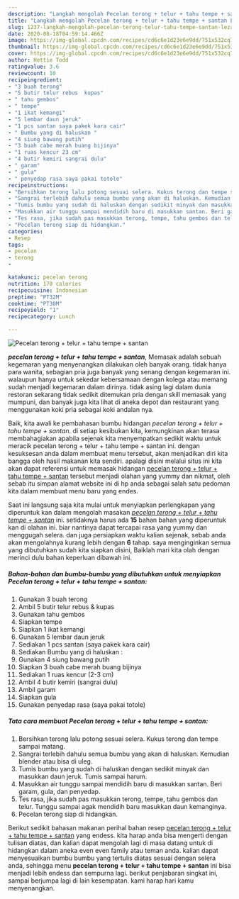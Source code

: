 ```yaml
---
description: "Langkah mengolah Pecelan terong + telur + tahu tempe + santan Lezat"
title: "Langkah mengolah Pecelan terong + telur + tahu tempe + santan Lezat"
slug: 1237-langkah-mengolah-pecelan-terong-telur-tahu-tempe-santan-lezat
date: 2020-08-18T04:59:14.466Z
image: https://img-global.cpcdn.com/recipes/cd6c6e1d23e6e9dd/751x532cq70/pecelan-terong-telur-tahu-tempe-santan-foto-resep-utama.jpg
thumbnail: https://img-global.cpcdn.com/recipes/cd6c6e1d23e6e9dd/751x532cq70/pecelan-terong-telur-tahu-tempe-santan-foto-resep-utama.jpg
cover: https://img-global.cpcdn.com/recipes/cd6c6e1d23e6e9dd/751x532cq70/pecelan-terong-telur-tahu-tempe-santan-foto-resep-utama.jpg
author: Hettie Todd
ratingvalue: 3.6
reviewcount: 10
recipeingredient:
- "3 buah terong"
- "5 butir telur rebus  kupas"
- " tahu gembos"
- " tempe"
- "1 ikat kemangi"
- "5 lembar daun jeruk"
- "1 pcs santan saya pakek kara cair"
- " Bumbu yang di haluskan "
- "4 siung bawang putih"
- "3 buah cabe merah buang bijinya"
- "1 ruas kencur 23 cm"
- "4 butir kemiri sangrai dulu"
- " garam"
- " gula"
- " penyedap rasa saya pakai totole"
recipeinstructions:
- "Bersihkan terong lalu potong sesuai selera. Kukus terong dan tempe sampai matang."
- "Sangrai terlebih dahulu semua bumbu yang akan di haluskan. Kemudian blender atau bisa di uleg."
- "Tumis bumbu yang sudah di haluskan dengan sedikit minyak dan masukkan daun jeruk. Tumis sampai harum."
- "Masukkan air tunggu sampai mendidih baru di masukkan santan. Beri garam, gula, dan penyedap."
- "Tes rasa, jika sudah pas masukkan terong, tempe, tahu gembos dan telur. Tunggu sampai agak mendidih baru masukkan daun kemanginya."
- "Pecelan terong siap di hidangkan."
categories:
- Resep
tags:
- pecelan
- terong
- 

katakunci: pecelan terong  
nutrition: 170 calories
recipecuisine: Indonesian
preptime: "PT32M"
cooktime: "PT30M"
recipeyield: "1"
recipecategory: Lunch

---
```



![Pecelan terong + telur + tahu tempe + santan](https://img-global.cpcdn.com/recipes/cd6c6e1d23e6e9dd/751x532cq70/pecelan-terong-telur-tahu-tempe-santan-foto-resep-utama.jpg)

<b><i>pecelan terong + telur + tahu tempe + santan</i></b>, Memasak adalah sebuah kegemaran yang menyenangkan dilakukan oleh banyak orang. tidak hanya para wanita, sebagian pria juga banyak yang senang dengan kegemaran ini. walaupun hanya untuk sekedar kebersamaan dengan kolega atau memang sudah menjadi kegemaran dalam dirinya. tidak asing lagi dalam dunia restoran sekarang tidak sedikit ditemukan pria dengan skill memasak yang mumpuni, dan banyak juga kita lihat di aneka depot dan restaurant yang menggunakan koki pria sebagai koki andalan nya.

Baik, kita awali ke pembahasan bumbu hidangan <i>pecelan terong + telur + tahu tempe + santan</i>. di setiap kesibukan kita, kemungkinan akan terasa membahagiakan apabila sejenak kita menyempatkan sedikit waktu untuk meracik pecelan terong + telur + tahu tempe + santan ini. dengan kesuksesan anda dalam membuat menu tersebut, akan menjadikan diri kita bangga oleh hasil makanan kita sendiri. apalagi disini melalui situs ini kita akan dapat referensi untuk memasak hidangan <u>pecelan terong + telur + tahu tempe + santan</u> tersebut menjadi olahan yang yummy dan nikmat, oleh sebab itu simpan alamat website ini di hp anda sebagai salah satu pedoman kita dalam membuat menu baru yang endes.




Saat ini langsung saja kita mulai untuk menyiapkan perlengkapan yang diperuntuk kan dalam mengolah masakan <u><i>pecelan terong + telur + tahu tempe + santan</i></u> ini. setidaknya harus ada <b>15</b> bahan bahan yang diperuntuk kan di olahan ini. biar nantinya dapat tercapai rasa yang yummy dan menggugah selera. dan juga persiapkan waktu kalian sejenak, sebab anda akan mengolahnya kurang lebih dengan <b>6</b> tahap. saya menginginkan semua yang dibutuhkan sudah kita siapkan disini, Baiklah mari kita olah dengan merinci dulu bahan keperluan dibawah ini.

<!--inarticleads1-->

##### Bahan-bahan dan bumbu-bumbu yang dibutuhkan untuk menyiapkan Pecelan terong + telur + tahu tempe + santan:

1. Gunakan 3 buah terong
1. Ambil 5 butir telur rebus &amp; kupas
1. Gunakan  tahu gembos
1. Siapkan  tempe
1. Siapkan 1 ikat kemangi
1. Gunakan 5 lembar daun jeruk
1. Sediakan 1 pcs santan (saya pakek kara cair)
1. Sediakan  Bumbu yang di haluskan :
1. Gunakan 4 siung bawang putih
1. Siapkan 3 buah cabe merah buang bijinya
1. Sediakan 1 ruas kencur (2-3 cm)
1. Ambil 4 butir kemiri (sangrai dulu)
1. Ambil  garam
1. Siapkan  gula
1. Gunakan  penyedap rasa (saya pakai totole)




<!--inarticleads2-->

##### Tata cara membuat Pecelan terong + telur + tahu tempe + santan:

1. Bersihkan terong lalu potong sesuai selera. Kukus terong dan tempe sampai matang.
1. Sangrai terlebih dahulu semua bumbu yang akan di haluskan. Kemudian blender atau bisa di uleg.
1. Tumis bumbu yang sudah di haluskan dengan sedikit minyak dan masukkan daun jeruk. Tumis sampai harum.
1. Masukkan air tunggu sampai mendidih baru di masukkan santan. Beri garam, gula, dan penyedap.
1. Tes rasa, jika sudah pas masukkan terong, tempe, tahu gembos dan telur. Tunggu sampai agak mendidih baru masukkan daun kemanginya.
1. Pecelan terong siap di hidangkan.




Berikut sedikit bahasan makanan perihal bahan resep <u>pecelan terong + telur + tahu tempe + santan</u> yang endess. kita harap anda bisa mengerti dengan tulisan diatas, dan kalian dapat mengolah lagi di masa datang untuk di hidangkan dalam aneka even even family atau teman anda. kalian dapat menyesuaikan bumbu bumbu yang tertulis diatas sesuai dengan selera anda, sehingga menu <b>pecelan terong + telur + tahu tempe + santan</b> ini bisa menjadi lebih endess dan sempurna lagi. berikut penjabaran singkat ini, sampai berjumpa lagi di lain kesempatan. kami harap hari kamu menyenangkan.
